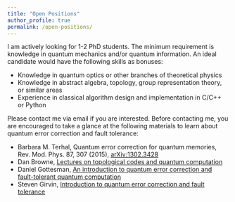 ```yaml
---
title: "Open Positions"
author_profile: true
permalink: /open-positions/
---
```


I am actively looking for 1-2 PhD students. The minimum requirement is knowledge in quantum mechanics and/or quantum information. An ideal candidate would have the following skills as bonuses:
  * Knowledge in quantum optics or other branches of theoretical physics
  * Knowledge in abstract algebra, topology, group representation theory, or similar areas
  * Experience in classical algorithm design and implementation in C/C++ or Python

Please contact me via email if you are interested. Before contacting me, you are encouraged to take a glance at the following materials to learn about quantum error correction and fault tolerance:
  * Barbara M. Terhal, Quantum error correction for quantum memories, Rev. Mod. Phys. 87, 307 (2015), [arXiv:1302.3428](https://arxiv.org/abs/1302.3428)
  * Dan Browne, [Lectures on topological codes and quantum computation](https://sites.google.com/site/danbrowneucl/teaching/lectures-on-topological-codes-and-quantum-computation)
  * Daniel Gottesman, [An introduction to quantum error correction and fault-tolerant quantum computation](https://arxiv.org/abs/0904.2557)
  * Steven Girvin, [Introduction to quantum error correction and fault tolerance](https://arxiv.org/pdf/2111.08894)
